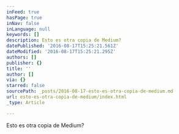 ```yaml
---
inFeed: true
hasPage: true
inNav: false
inLanguage: null
keywords: []
description: Esto es otra copia de Medium?
datePublished: '2016-08-17T15:25:21.561Z'
dateModified: '2016-08-17T15:25:21.295Z'
authors: []
publisher: {}
title: ''
author: []
via: {}
starred: false
sourcePath: _posts/2016-08-17-esto-es-otra-copia-de-medium.md
url: esto-es-otra-copia-de-medium/index.html
_type: Article

---
```

Esto es otra copia de Medium?